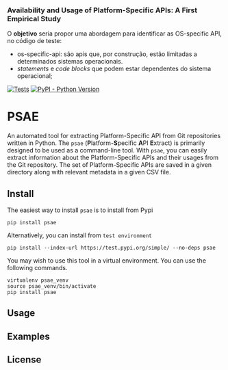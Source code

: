 ### Availability and Usage of Platform-Specific APIs: A First Empirical Study
O **objetivo** seria propor uma abordagem para identificar as OS-specific API, no código de teste: 
- os-specific-api: são apis que, por construção, estão limitadas a determinados sistemas operacionais.
- *statements* e *code blocks* que podem estar dependentes do sistema operacional;

[![Tests](https://github.com/ricardojob/psae/actions/workflows/tests.yaml/badge.svg)](https://github.com/ricardojob/psae/actions/workflows/tests.yaml)
[![PyPI - Python Version](https://img.shields.io/pypi/pyversions/psae)](https://pypi.org/project/psae/)

# PSAE

An automated tool for extracting Platform-Specific API from Git repositories written in Python. 
The `psae` (**P**latform-**S**pecific **A**PI **E**xtract) is primarily designed to be used as a command-line tool. 
With `psae`, you can easily extract information about the Platform-Specific APIs and their usages from the Git repository.
The set of Platform-Specific APIs are saved in a given directory along with relevant metadata in a given CSV file.

## Install

The easiest way to install `psae` is to install from Pypi

```
pip install psae
```

Alternatively, you can install from `test environment`
```
pip install --index-url https://test.pypi.org/simple/ --no-deps psae
```

You may wish to use this tool in a virtual environment. You can use the following commands.

```
virtualenv psae_venv
source psae_venv/bin/activate
pip install psae
```

## Usage

## Examples

## License